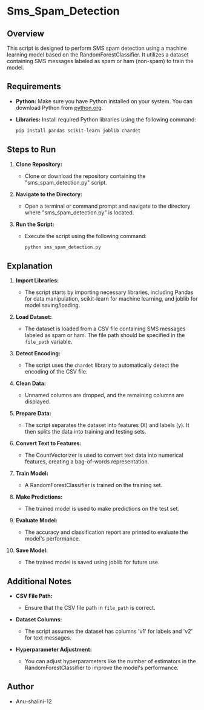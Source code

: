 # Sms_Spam_Detection

## Overview

This script is designed to perform SMS spam detection using a machine learning model based on the RandomForestClassifier. It utilizes a dataset containing SMS messages labeled as spam or ham (non-spam) to train the model.

## Requirements

- **Python:** Make sure you have Python installed on your system. You can download Python from [python.org](https://www.python.org/).
  
- **Libraries:** Install required Python libraries using the following command:
  ```bash
  pip install pandas scikit-learn joblib chardet

## Steps to Run

1. **Clone Repository:**
   - Clone or download the repository containing the "sms_spam_detection.py" script.

2. **Navigate to the Directory:**
   - Open a terminal or command prompt and navigate to the directory where "sms_spam_detection.py" is located.

3. **Run the Script:**
   - Execute the script using the following command:
     ```bash
     python sms_spam_detection.py
     ```

## Explanation

1. **Import Libraries:**
   - The script starts by importing necessary libraries, including Pandas for data manipulation, scikit-learn for machine learning, and joblib for model saving/loading.

2. **Load Dataset:**
   - The dataset is loaded from a CSV file containing SMS messages labeled as spam or ham. The file path should be specified in the `file_path` variable.

3. **Detect Encoding:**
   - The script uses the `chardet` library to automatically detect the encoding of the CSV file.

4. **Clean Data:**
   - Unnamed columns are dropped, and the remaining columns are displayed.

5. **Prepare Data:**
   - The script separates the dataset into features (X) and labels (y). It then splits the data into training and testing sets.

6. **Convert Text to Features:**
   - The CountVectorizer is used to convert text data into numerical features, creating a bag-of-words representation.

7. **Train Model:**
   - A RandomForestClassifier is trained on the training set.

8. **Make Predictions:**
   - The trained model is used to make predictions on the test set.

9. **Evaluate Model:**
   - The accuracy and classification report are printed to evaluate the model's performance.

10. **Save Model:**
    - The trained model is saved using joblib for future use.

## Additional Notes

- **CSV File Path:**
  - Ensure that the CSV file path in `file_path` is correct.

- **Dataset Columns:**
  - The script assumes the dataset has columns 'v1' for labels and 'v2' for text messages.

- **Hyperparameter Adjustment:**
  - You can adjust hyperparameters like the number of estimators in the RandomForestClassifier to improve the model's performance.
## Author

-  Anu-shalini-12





